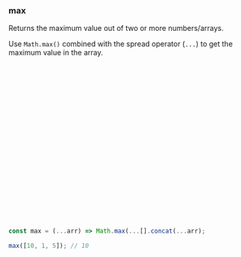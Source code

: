 ### max

Returns the maximum value out of two or more numbers/arrays.

Use `Math.max()` combined with the spread operator (`...`) to get the maximum value in the array.

```js























const max = (...arr) => Math.max(...[].concat(...arr);
```

```js
max([10, 1, 5]); // 10
```
